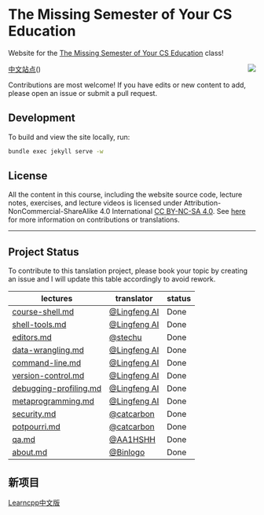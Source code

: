 # The Missing Semester of Your CS Education 

Website for the [The Missing Semester of Your CS Education](https://missing.csail.mit.edu/) class!

[中文站点](https://missing-semester-cn.github.io)(<span style="float:right"><img src = "https://img.shields.io/badge/最近一次与英文版同步-2021--04--24-green"></span>)


Contributions are most welcome! If you have edits or new content to add, please open an issue or submit a pull request.

## Development

To build and view the site locally, run:

```bash
bundle exec jekyll serve -w
```

## License

All the content in this course, including the website source code, lecture notes, exercises, and lecture videos is licensed under Attribution-NonCommercial-ShareAlike 4.0 International [CC BY-NC-SA 4.0](https://creativecommons.org/licenses/by-nc-sa/4.0/). See [here](https://missing.csail.mit.edu/license) for more information on contributions or translations.

-----------------

## Project Status

To contribute to this tanslation project, please book your topic by creating an issue and I will update this table accordingly to avoid rework.

|  lectures   | translator  | status |
|  ----  | ----  |----  |
| [course-shell.md](_2020/course-shell.md)  | [@Lingfeng AI](https://github.com/hanxiaomax) | Done |
| [shell-tools.md](_2020/shell-tools.md)  | [@Lingfeng AI](https://github.com/hanxiaomax) | Done |
| [editors.md](_2020/editors.md)  |  [@stechu](https://github.com/stechu) | Done |
| [data-wrangling.md](_2020/data-wrangling.md)  | [@Lingfeng AI](https://github.com/hanxiaomax) | Done |
| [command-line.md](_2020/command-line.md)  | [@Lingfeng AI](https://github.com/hanxiaomax) | Done |
| [version-control.md](_2020/version-control.md)  | [@Lingfeng AI](https://github.com/hanxiaomax) | Done |
| [debugging-profiling.md](_2020/debugging-profiling.md)  |[@Lingfeng AI](https://github.com/hanxiaomax)  | Done  |
| [metaprogramming.md](_2020/metaprogramming.md)  | [@Lingfeng AI](https://github.com/hanxiaomax) | Done |
| [security.md](_2020/security.md)  | [@catcarbon](https://github.com/catcarbon) | Done |
| [potpourri.md](_2020/potpourri.md) |  [@catcarbon](https://github.com/catcarbon) | Done |
| [qa.md](_2020/qa.md) | [@AA1HSHH](https://github.com/AA1HSHH) | Done |
| [about.md](about.md)  | [@Binlogo](https://github.com/Binlogo)  | Done |




## 新项目

[Learncpp中文版](https://github.com/hanxiaomax/Learncpp_CN)
